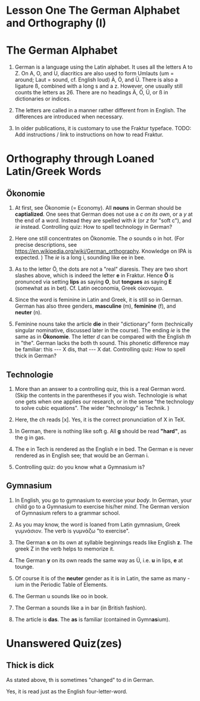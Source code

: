 # Lesson One The German Alphabet and Orthography (I)

The German Alphabet
===================
1. German is a language using the Latin alphabet. 
It uses all the letters A to Z. 
On A, O, and U, diacritics are also used to form Umlauts
(um = around; Laut = sound, cf. English loud) Ä, Ö, and Ü. 
There is also a ligature ß, combined with a long s 
and a z. 
However, one usually still counts the letters as 26. 
There are no headings Ä, Ö, Ü, or ß in dictionaries or indices. 

1. The letters are called in a manner rather different from in English. 
The differences are introduced when necessary. 

1. In older publications, it is customary to use the Fraktur typeface. 
TODO: Add instructions / link to instructions on how to read Fraktur. 

Orthography through Loaned Latin/Greek Words
============================================

Ökonomie
--------

1. At first, see Ökonomie (= Economy). 
All __nouns__ in German should be __captialized__. 
One sees that German does not use a _c on its own_, or a _y_ at the end of a word. 
Instead they are spelled with _k_ (or _z_ for "soft c"), and _ie_ instead. 
Controlling quiz: How to spell technology in German? 

1. Here one still concentrates on Ökonomie. 
The _o_ sounds o in hot. 
(For precise descriptions, see https://en.wikipedia.org/wiki/German_orthography. 
Knowledge on IPA is expected. )
The _ie_ is a long i, sounding like ee in bee. 

1. As to the letter Ö, the dots are not a "real" diaresis. 
They are two short slashes above, which is indeed the letter __e__ in Fraktur. 
Hence __Ö__ is pronunced via setting __lips__ as saying __O__, 
but __tongues__ as saying __E__ (somewhat as in bet). 
Cf. Latin oeconomia, Greek οἰκονομια. 

1. Since the word is feminine in Latin and Greek, it is still so in German. 
German has also three genders, __masculine__ (m), __feminine__ (f), and __neuter__ (n). 

1. Feminine nouns take the article __die__ in their "dictionary" form 
(technically singular nominative, discussed later in the course). 
The ending _ie_ is the same as in __Ökonomie__. 
The letter _d_ can be compared with the English _th_ in "the". 
German lacks the both th sound. 
This phonetic difference may be familiar: this --- X dis, that --- X dat. 
Controlling quiz: How to spell thick in German? 

Technologie
-----------

1. More than an answer to a controlling quiz, this is a real German word. 
(Skip the contents in the parentheses if you wish. 
Technologie is what one gets when one applies our research, 
or in the sense "the technology to solve cubic equations". 
The wider "technology" is Technik. )

1. Here, the ch reads [x]. Yes, it is the correct pronunciation of X in TeX. 

1. In German, there is nothing like soft g. 
All __g__ should be read __"hard"__, as the g in gas. 

1. The e in Tech is rendered as the English e in bed. 
The German e is never rendered as in English see; that would be an German i. 

1. Controlling quiz: do you know what a Gymnasium is? 

Gymnasium
---------

1. In English, you go to gymnasium to exercise your _body_. 
In German, your child go to a Gymnasium to exercise his/her _mind_. 
The German version of Gymnasium refers to a grammar school. 

1. As you may know, the word is loaned from Latin gymnasium, 
Greek γυμνάσιον. The verb is γυμνάζω "to exercise". 

1. The German __s__ on its own at syllable beginnings reads like English __z__. 
The greek Z in the verb helps to memorize it. 

1. The German __y__ on its own reads the same way as Ü, 
i.e. __u__ in lips, __e__ at tounge. 

1. Of course it is of the __neuter__ gender as it is in Latin, 
the same as many -ium in the Periodic Table of Elements. 

1. The German u sounds like oo in book. 

1. The German a sounds like a in bar (in British fashion). 

1. The article is __das__. The __as__ is familiar (contained in Gymn<b>as</b>ium). 

Unanswered Quiz(zes)
====================

Thick is dick
-------------
As stated above, th is sometimes "changed" to d in German. 

Yes, it is read just as the English four-letter-word. 
